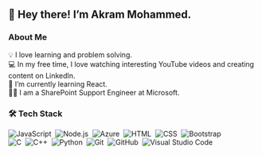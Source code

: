 ## 👋 Hey there! I’m Akram Mohammed.
### About Me
💡   I love learning and problem solving. \
💻 In my free time, I love watching interesting YouTube videos and creating content on LinkedIn. \
🌱 I’m currently learning React. \
👨‍💻 I am a SharePoint Support Engineer at Microsoft. 

### 🛠 Tech Stack

![JavaScript](https://img.shields.io/badge/-JavaScript-05122A?style=flat&logo=javascript)&nbsp;
![Node.js](https://img.shields.io/badge/-Node.js-05122A?style=flat&logo=node.js)&nbsp;
![Azure](https://img.shields.io/badge/azure-%230072C6.svg?style=for-the-badge&logo=azure-devops&logoColor=white)&nbsp;
![HTML](https://img.shields.io/badge/-HTML-05122A?style=flat&logo=HTML5)&nbsp;
![CSS](https://img.shields.io/badge/-CSS-05122A?style=flat&logo=CSS3&logoColor=1572B6)&nbsp;
![Bootstrap](https://img.shields.io/badge/-Bootstrap-05122A?style=flat&logo=bootstrap&logoColor=563D7C)\
![C](https://img.shields.io/badge/-C-05122A?style=flat&logo=C&logoColor=A8B9CC)&nbsp;
![C++](https://img.shields.io/badge/-C++-05122A?style=flat&logo=C%2B%2B&logoColor=00599C)&nbsp;
![Python](https://img.shields.io/badge/-Python-05122A?style=flat&logo=python)&nbsp;
![Git](https://img.shields.io/badge/-Git-05122A?style=flat&logo=git)&nbsp;
![GitHub](https://img.shields.io/badge/-GitHub-05122A?style=flat&logo=github)&nbsp;
![Visual Studio Code](https://img.shields.io/badge/-Visual%20Studio%20Code-05122A?style=flat&logo=visual-studio-code&logoColor=007ACC)&nbsp;

<!---
<p align="center"><img src="https://github-readme-stats.vercel.app/api/top-langs/?username=akram4597&langs_count=10&theme=tokyonight&layout=compact" alt="akram4597  Top Langs" /></p>
--->
